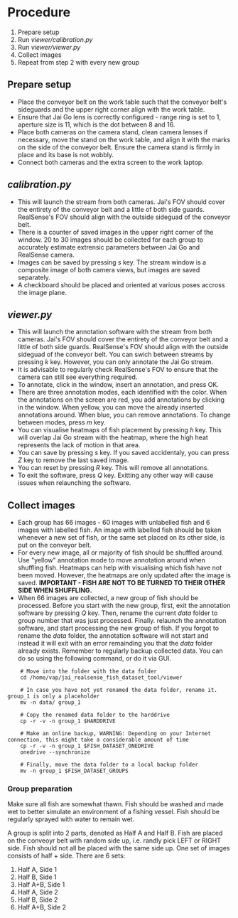 # Procedure 
1. Prepare setup
2. Run *viewer/calibration.py*
3. Run *viewer/viewer.py*
4. Collect images 
5. Repeat from step 2 with every new group

## Prepare setup
* Place the conveyor belt on the work table such that the conveyor belt's sideguards and the upper right corner align with the work table. 
* Ensure that Jai Go lens is correctly configured - range ring is set to 1, aperture size is 11, which is the dot between 8 and 16.
* Place both cameras on the camera stand, clean camera lenses if necessary, move the stand on the work table, and align it with the marks on the side of the conveyor belt. Ensure the camera stand is firmly in place and its base is not wobbly. 
* Connect both cameras and the extra screen to the work laptop. 

## *calibration.py*
* This will launch the stream from both cameras. Jai's FOV should cover the entirety of the conveyor belt and a little of both side guards. RealSense's FOV should align with the outside sideguad of the conveyor belt.
* There is a counter of saved images in the upper right corner of the window. 20 to 30 images should be collected for each group to accurately estimate extrensic parameters between Jai Go and RealSense camera. 
* Images can be saved by pressing *s* key. The stream window is a composite image of both camera views, but images are saved separately. 
* A checkboard should be placed and oriented at various poses accross the image plane. 

## *viewer.py*
* This will launch the annotation software with the stream from both cameras. Jai's FOV should cover the entirety of the conveyor belt and a little of both side guards. RealSense's FOV should align with the outside sideguad of the conveyor belt. You can swich between streams by pressing *k* key. However, you can only annotate the Jai Go stream. 
* It is advisable to regularly check RealSense's FOV to ensure that the camera can still see everything required. 
* To annotate, click in the window, insert an annotation, and press OK. 
* There are three annotation modes, each identified with the color. When the annotations on the screen are red, you add annotations by clicking in the window. When yellow, you can move the already inserted annotations around. When blue, you can remove annotations. To change between modes, press *m* key. 
* You can visualise heatmaps of fish placement by pressing *h* key. This will overlap Jai Go stream with the heatmap, where the high heat represents the lack of motion in that area.  
* You can save by pressing *s* key. If you saved accidentaly, you can press *Z* key to remove the last saved image. 
* You can reset by pressing *R* key. This will remove all annotations. 
* To exit the software, press *Q* key. Exitting any other way will cause issues when relaunching the software.

## Collect images
* Each group has 66 images - 60 images with unlabelled fish and 6 images with labelled fish. An image with labelled fish should be taken whenever a new set of fish, or the same set placed on its other side, is put on the conveyor belt. 
* For every new image, all or majority of fish should be shuffled around. Use "yellow" annotation mode to move annotation around when shuffling fish. Heatmaps can help with visualising which fish have not been moved. However, the heatmaps are only updated after the image is saved. **IMPORTANT - FISH ARE NOT TO BE TURNED TO THEIR OTHER SIDE WHEN SHUFFLING.**
* When 66 images are collected, a new group of fish should be processed. Before you start with the new group, first, exit the annotation software by pressing *Q* key. Then, rename the current *data* folder to group number that was just processed. Finally. relaunch the annotation software, and start processing the new group of fish. If you forgot to rename the *data* folder, the annotation software will not start and instead it will exit with an error remainding you that the *data* folder already exists. Remember to regularly backup collected data. You can do so using the following command, or do it via GUI.

```
    # Move into the folder with the data folder
    cd /home/vap/jai_realsense_fish_dataset_tool/viewer

    # In case you have not yet renamed the data folder, rename it. group_1 is only a placeholder 
    mv -n data/ group_1

    # Copy the renamed data folder to the harddrive 
    cp -r -v -n group_1 $HARDDRIVE

    # Make an online backup, WARNING: Depending on your Internet connection, this might take a considerable amount of time 
    cp -r -v -n group_1 $FISH_DATASET_ONEDRIVE
    onedrive --synchronize 
    
    # Finally, move the data folder to a local backup folder
    mv -n group_1 $FISH_DATASET_GROUPS
```

### Group preparation
Make sure all fish are somewhat thawn. Fish should be washed and made wet to better simulate an environment of a fishing vessel. Fish should be regularly sprayed with water to remain wet.  

A group is split into 2 parts, denoted as Half A and Half B. Fish are placed on the conveoyr belt with random side up, i.e. randly pick LEFT or RIGHT side. Fish should not all be placed with the same side up. One set of images consists of half + side. There are 6 sets:  
1. Half A, Side 1
2. Half B, Side 1
3. Half A+B, Side 1
4. Half A, Side 2
5. Half B, Side 2
6. Half A+B, Side 2
